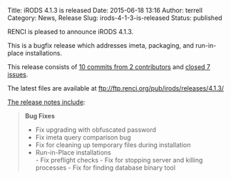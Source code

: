 Title: iRODS 4.1.3 is released
Date: 2015-06-18 13:16
Author: terrell
Category: News, Release
Slug: irods-4-1-3-is-released
Status: published

RENCI is pleased to announce iRODS 4.1.3.

This is a bugfix release which addresses imeta, packaging, and
run-in-place installations.

This release consists of [10 commits from 2
contributors](https://github.com/irods/irods/compare/4.1.2...4.1.3) and
[closed 7
issues](https://github.com/irods/irods/issues?q=milestone%3A4.1.3).

The latest files are available at
<ftp://ftp.renci.org/pub/irods/releases/4.1.3/>

[The release notes
include](https://docs.irods.org/4.1.3/release_notes/):

> **Bug Fixes**
>
> <ul>
> <li>
> Fix upgrading with obfuscated password
>
> </li>
> <li>
> Fix imeta query comparison bug
>
> </li>
> <li>
> Fix for cleaning up temporary files during installation
>
> </li>
> <li>
> Run-in-Place installations
>
> </li>
> -   Fix preflight checks
> -   Fix for stopping server and killing processes
> -   Fix for finding database binary tool
>
> </ul>

